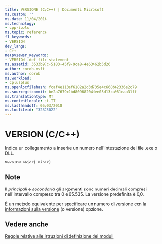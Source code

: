 ```yaml
---
title: VERSIONE (C/C++) | Documenti Microsoft
ms.custom: ''
ms.date: 11/04/2016
ms.technology:
- cpp-tools
ms.topic: reference
f1_keywords:
- VERSION
dev_langs:
- C++
helpviewer_keywords:
- VERSION .def file statement
ms.assetid: 3533b97c-5183-45f9-9ca8-4e63462b5d26
author: corob-msft
ms.author: corob
ms.workload:
- cplusplus
ms.openlocfilehash: fcaf4e113af6182a2d3d735e4c668b62336e2c79
ms.sourcegitcommit: be2a7679c2bd80968204dee03d13ca961eaa31ff
ms.translationtype: MT
ms.contentlocale: it-IT
ms.lasthandoff: 05/03/2018
ms.locfileid: "32375022"
---
```

# <a name="version-cc"></a>VERSION (C/C++)
Indica un collegamento a inserire un numero nell'intestazione del file .exe o DLL.  
  
```  
VERSION major[.minor]  
```  
  
## <a name="remarks"></a>Note  
 Il *principali* e *secondaria* gli argomenti sono numeri decimali compresi nell'intervallo compreso tra 0 e 65.535. La versione predefinita è 0,0.  
  
 È un metodo equivalente per specificare un numero di versione con la [informazioni sulla versione](../../build/reference/version-version-information.md) (o versione) opzione.  
  
## <a name="see-also"></a>Vedere anche  
 [Regole relative alle istruzioni di definizione dei moduli](../../build/reference/rules-for-module-definition-statements.md)